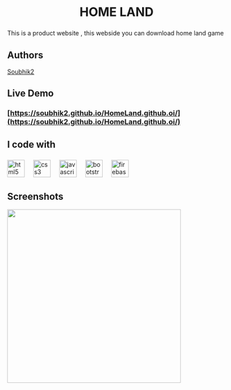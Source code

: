 <h1 align="center">HOME LAND</h1>

###

<p align="left">This is a product website , this webside you can download home land game</p>

### 
## Authors

[Soubhik2](https://github.com/Soubhik2/CORE-PHP)

## Live Demo
### [https://soubhik2.github.io/HomeLand.github.oi/](https://soubhik2.github.io/HomeLand.github.oi/)

<h2 align="left">I code with</h2>

###

<div align="left">
  <img src="https://cdn.jsdelivr.net/gh/devicons/devicon/icons/html5/html5-original.svg" height="40" alt="html5 logo"  />
  <img width="12" />
  <img src="https://cdn.jsdelivr.net/gh/devicons/devicon/icons/css3/css3-original.svg" height="40" alt="css3 logo"  />
  <img width="12" />
  <img src="https://cdn.jsdelivr.net/gh/devicons/devicon/icons/javascript/javascript-original.svg" height="40" alt="javascript logo"  />
  <img width="12" />
  <img src="https://cdn.jsdelivr.net/gh/devicons/devicon/icons/bootstrap/bootstrap-original.svg" height="40" alt="bootstrap logo"  />
  <img width="12" />
  <img src="https://cdn.jsdelivr.net/gh/devicons/devicon/icons/firebase/firebase-plain.svg" height="40" alt="firebase logo"  />
</div>

###
## Screenshots
<div align="left">
  <img height="400" src="https://firebasestorage.googleapis.com/v0/b/resume-website-9493c.appspot.com/o/files%2FScreenshot%20(420).png?alt=media&token=d7fc8db0-9bef-4df0-b4ab-e8b7e5d6daa0"  />
</div>

###
